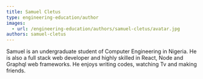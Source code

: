 ```yaml
---
title: Samuel Cletus
type: engineering-education/author
images:
  - url: /engineering-education/authors/samuel-cletus/avatar.jpg
authors: samuel-cletus
---
```


Samuel is an undergraduate student of Computer Engineering in Nigeria. He is also a full stack web developer and highly skilled in React, Node and Graphql web frameworks. He enjoys writing codes, watching Tv and making friends.
